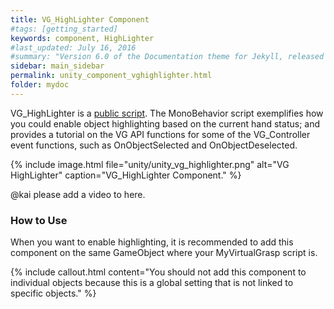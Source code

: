 ```yaml
---
title: VG_HighLighter Component
#tags: [getting_started]
keywords: component, HighLighter
#last_updated: July 16, 2016
#summary: "Version 6.0 of the Documentation theme for Jekyll, released July 4, 2016, implements relative links so you can view the files offline or on any server without configuring urls and baseurls. Additionally, you can store pages in subdirectories. Templates for alerts and images are available."
sidebar: main_sidebar
permalink: unity_component_vghighlighter.html
folder: mydoc
---
```


VG_HighLighter is a <a href="#" data-toggle="tooltip" data-original-title="{{site.data.glossary.VGPublicScript}}">public script</a>.
The MonoBehavior script exemplifies how you could enable object highlighting based on the current hand status; 
and provides a tutorial on the VG API functions for some of the VG_Controller event functions, 
such as OnObjectSelected and OnObjectDeselected.

{% include image.html file="unity/unity_vg_highlighter.png" alt="VG HighLighter" caption="VG_HighLighter Component." %}

@kai please add a video to here.

<!--{% include youtube.html id="FX4HQCO_hd8" %}-->

### How to Use

When you want to enable highlighting, it is recommended to add this component on the same GameObject where your MyVirtualGrasp script is.

{% include callout.html content="You should not add this component to individual objects because this is a global setting that is not linked to specific objects." %}
